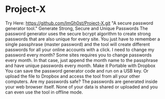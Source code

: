 # Project-X
Try Here: https://github.com/ImGh0st/Project-X.git
"A secure password generator tool."
Generate Strong, Secure and Unique Passwords
The password generator uses the secure bcrypt algorithm to create strong passwords that are also unique for every site. You just have to remember a single passphrase (master password) and the tool will create different passwords for all your online accounts with a click.
I need to change my password every month?
Some sites requires you to change passwords every month. In that case, just append the month name to the passphrase and have unique passwords every month.
Make it Portable with Dropbox
You can save the password generator code and run on a USB key. Or upload the file to Dropbox and access the tool from all your other computers.
Are my passwords safe?
The passwords are generated inside your web browser itself. None of your data is shared or uploaded and you can even use the tool in offline mode.
